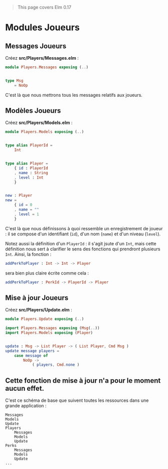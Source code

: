 > This page covers Elm 0.17

# Modules Joueurs

## Messages Joueurs

Créez __src/Players/Messages.elm__ :

```elm
module Players.Messages exposing (..)


type Msg
    = NoOp
```

C'est là que nous mettrons tous les messages relatifs aux joueurs.

## Modèles Joueurs

Créez __src/Players/Models.elm__ :

```elm
module Players.Models exposing (..)


type alias PlayerId =
    Int


type alias Player =
    { id : PlayerId
    , name : String
    , level : Int
    }


new : Player
new =
    { id = 0
    , name = ""
    , level = 1
    }
```

C'est là que nous définissons à quoi ressemble un enregistrement de joueur : il se compose d'un identifiant (`id`), d'un nom (`name`) et d'un niveau (`level`).

Notez aussi la définition d'un `PlayerId` : il s'agit jsute d'un `Int`, mais cette définition nous sert à clarifier le sens des fonctions qui prendront plusieurs `Int`. Ainsi, la fonction :

```elm
addPerkToPlayer : Int -> Int -> Player
```

sera bien plus claire écrite comme cela :

```elm
addPerkToPlayer : PerkId -> PlayerId -> Player
```

## Mise à jour Joueurs

Créez __src/Players/Update.elm__ :

```elm
module Players.Update exposing (..)

import Players.Messages exposing (Msg(..))
import Players.Models exposing (Player)


update : Msg -> List Player -> ( List Player, Cmd Msg )
update message players =
    case message of
        NoOp ->
            ( players, Cmd.none )
```

Cette fonction de mise à jour n'a pour le moment aucun effet.
---

C'est ce schéma de base que suivent toutes les ressources dans une grande application :

```
Messages
Models
Update
Players
    Messages
    Models
    Update
Perks
    Messages
    Models
    Update
...
```
